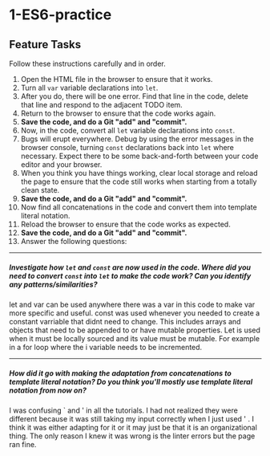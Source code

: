 # 1-ES6-practice

## Feature Tasks

Follow these instructions carefully and in order.

1. Open the HTML file in the browser to ensure that it works.
2. Turn all `var` variable declarations into `let`.
3. After you do, there will be one error. Find that line in the code, delete that line and respond to the adjacent TODO item.
4. Return to the browser to ensure that the code works again.
5. **Save the code, and do a Git "add" and "commit".**
6. Now, in the code, convert all `let` variable declarations into `const`.
7. Bugs will erupt everywhere. Debug by using the error messages in the browser console, turning `const` declarations back into `let` where necessary. Expect there to be some back-and-forth between your code editor and your browser.
8. When you think you have things working, clear local storage and reload the page to ensure that the code still works when starting from a totally clean state.
9. **Save the code, and do a Git "add" and "commit".**
10. Now find all concatenations in the code and convert them into template literal notation.
11. Reload the browser to ensure that the code works as expected.
12. **Save the code, and do a Git "add" and "commit".**
13. Answer the following questions:

---

##### Investigate how `let` and `const` are now used in the code. Where did you need to convert `const` into `let` to make the code work? Can you identify any patterns/similarities?

let and var can be used anywhere there was a var in this code to make var more specific and useful. const was used whenever you needed to create a constant varriable that didnt need to change. This includes arrays and objects that need to be appended to or have mutable properties. Let is used when it must be locally sourced and its value must be mutable. For example in a for loop where the i variable needs to be incremented.

---

##### How did it go with making the adaptation from concatenations to template literal notation? Do you think you'll mostly use template literal notation from now on?

I was confusing \` and \' in all the tutorials. I had not realized they were different because it was still taking my input correctly when I just used \' . I think it was either adapting for it or it may just be that it is an organizational thing. The only reason I knew it was wrong is the linter errors but the page ran fine.
